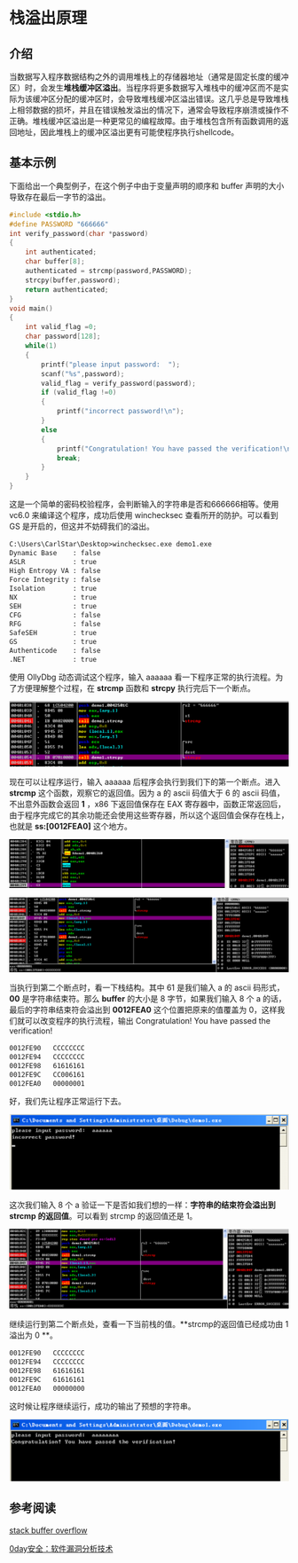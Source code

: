 # 栈溢出原理 

## 介绍 

当数据写入程序数据结构之外的调用堆栈上的存储器地址（通常是固定长度的缓冲区）时，会发生**堆栈缓冲区溢出**。当程序将更多数据写入堆栈中的缓冲区而不是实际为该缓冲区分配的缓冲区时，会导致堆栈缓冲区溢出错误。这几乎总是导致堆栈上相邻数据的损坏，并且在错误触发溢出的情况下，通常会导致程序崩溃或操作不正确。堆栈缓冲区溢出是一种更常见的编程故障。由于堆栈包含所有函数调用的返回地址，因此堆栈上的缓冲区溢出更有可能使程序执行shellcode。



## 基本示例 

下面给出一个典型例子，在这个例子中由于变量声明的顺序和 buffer 声明的大小导致存在最后一字节的溢出。

```c
#include <stdio.h>
#define PASSWORD "666666"
int verify_password(char *password)
{
	int authenticated;
	char buffer[8];
	authenticated = strcmp(password,PASSWORD);
	strcpy(buffer,password); 
	return authenticated;
}
void main()
{
	int valid_flag =0;
	char password[128];
	while(1)
	{
		printf("please input password:  ");
		scanf("%s",password);
		valid_flag = verify_password(password);
		if (valid_flag !=0)
		{
			printf("incorrect password!\n");
		}
		else
		{
			printf("Congratulation! You have passed the verification!\n");
			break;
		}
	}
}
```

这是一个简单的密码校验程序，会判断输入的字符串是否和666666相等。使用 vc6.0 来编译这个程序，成功后使用 winchecksec 查看所开的防护。可以看到 GS 是开启的，但这并不妨碍我们的溢出。

```
C:\Users\CarlStar\Desktop>winchecksec.exe demo1.exe
Dynamic Base    : false
ASLR            : true
High Entropy VA : false
Force Integrity : false
Isolation       : true
NX              : true
SEH             : true
CFG             : false
RFG             : false
SafeSEH         : true
GS              : true
Authenticode    : false
.NET            : true
```

使用 OllyDbg 动态调试这个程序，输入 aaaaaa 看一下程序正常的执行流程。为了方便理解整个过程，在 **strcmp** 函数和 **strcpy** 执行完后下一个断点。

![demo1](./figure/demo1-1.png)

现在可以让程序运行，输入 aaaaaa 后程序会执行到我们下的第一个断点。进入 **strcmp** 这个函数，观察它的返回值。因为 a 的 ascii 码值大于 6 的 ascii 码值，不出意外函数会返回 **1** ，x86 下返回值保存在 EAX 寄存器中，函数正常返回后，由于程序完成它的其余功能还会使用这些寄存器，所以这个返回值会保存在栈上，也就是 **ss:[0012FEA0]** 这个地方。

![demo2](./figure/demo1-2.png)

![demo3](./figure/demo1-3.png)

当执行到第二个断点时，看一下栈结构。其中 61 是我们输入 a 的 ascii 码形式，**00** 是字符串结束符。那么 **buffer** 的大小是 8 字节，如果我们输入 8 个 a 的话，最后的字符串结束符会溢出到 **0012FEA0** 这个位置把原来的值覆盖为 0，这样我们就可以改变程序的执行流程，输出 Congratulation! You have passed the verification!

```
0012FE90   CCCCCCCC
0012FE94   CCCCCCCC
0012FE98   61616161
0012FE9C   CC006161
0012FEA0   00000001
```

好，我们先让程序正常运行下去。

![demo4](./figure/demo1-4.png)

这次我们输入 8 个 a 验证一下是否如我们想的一样：**字符串的结束符会溢出到 strcmp 的返回值**。可以看到 strcmp 的返回值还是 1。

![demo5](./figure/demo1-5.png)

继续运行到第二个断点处，查看一下当前栈的值。**strcmp的返回值已经成功由 1 溢出为 0 **。

```
0012FE90   CCCCCCCC
0012FE94   CCCCCCCC
0012FE98   61616161
0012FE9C   61616161
0012FEA0   00000000
```

这时候让程序继续运行，成功的输出了预想的字符串。

![demo6](./figure/demo1-6.png)



## 参考阅读 

[stack buffer overflow](https://en.wikipedia.org/wiki/Stack_buffer_overflow)

[0day安全：软件漏洞分析技术]()

